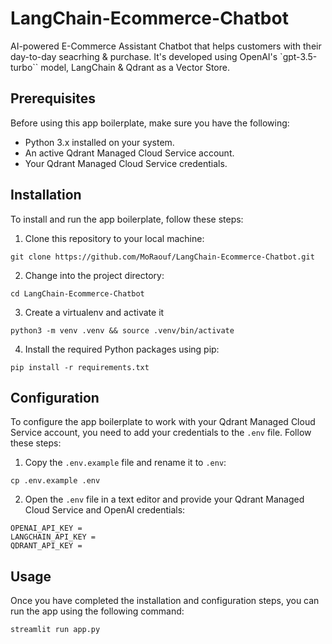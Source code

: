 # LangChain-Ecommerce-Chatbot

AI-powered E-Commerce Assistant Chatbot that helps customers with their day-to-day seacrhing & purchase. It's developed using OpenAI's `gpt-3.5-turbo`` model, LangChain & Qdrant as a Vector Store.


## Prerequisites

Before using this app boilerplate, make sure you have the following:

- Python 3.x installed on your system.
- An active Qdrant Managed Cloud Service account.
- Your Qdrant Managed Cloud Service credentials.

## Installation

To install and run the app boilerplate, follow these steps:

1. Clone this repository to your local machine:

```shell
git clone https://github.com/MoRaouf/LangChain-Ecommerce-Chatbot.git
```

2. Change into the project directory:

```
cd LangChain-Ecommerce-Chatbot
```

3. Create a virtualenv and activate it

```
python3 -m venv .venv && source .venv/bin/activate
```

4. Install the required Python packages using pip:

```
pip install -r requirements.txt
```

## Configuration

To configure the app boilerplate to work with your Qdrant Managed Cloud Service account, you need to add your credentials to the `.env` file. Follow these steps:

1. Copy the `.env.example` file and rename it to `.env`:

```
cp .env.example .env
```

2. Open the `.env` file in a text editor and provide your Qdrant Managed Cloud Service and OpenAI   credentials:

```
OPENAI_API_KEY =           
LANGCHAIN_API_KEY = 
QDRANT_API_KEY = 
```

## Usage

Once you have completed the installation and configuration steps, you can run the app using the following command:

```
streamlit run app.py
```